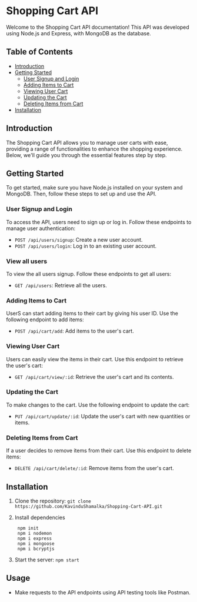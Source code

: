 # Shopping Cart API

Welcome to the Shopping Cart API documentation! This API was developed using Node.js and Express, with MongoDB as the database.

## Table of Contents

- [Introduction](#introduction)
- [Getting Started](#getting-started)
    - [User Signup and Login](#user-signup-and-login)
    - [Adding Items to Cart](#adding-items-to-cart)
    - [Viewing User Cart](#viewing-user-cart)
    - [Updating the Cart](#updating-the-cart)
    - [Deleting Items from Cart](#deleting-items-from-cart)
- [Installation](#installation)


## Introduction

The Shopping Cart API allows you to manage user carts with ease, providing a range of functionalities to enhance the shopping experience. Below, we'll guide you through the essential features step by step.

## Getting Started

To get started, make sure you have Node.js installed on your system and MongoDB. Then, follow these steps to set up and use the API.

### User Signup and Login

To access the API, users need to sign up or log in. Follow these endpoints to manage user authentication:

- `POST /api/users/signup`: Create a new user account.
- `POST /api/users/login`: Log in to an existing user account.

### View all users

To view the all users signup. Follow these endpoints to get all users:

- `GET /api/users`: Retrieve all the users.

### Adding Items to Cart

UserS can start adding items to their cart by giving his user ID. Use the following endpoint to add items:

- `POST /api/cart/add`: Add items to the user's cart.

### Viewing User Cart

Users can easily view the items in their cart. Use this endpoint to retrieve the user's cart:

- `GET /api/cart/view/:id`: Retrieve the user's cart and its contents.

### Updating the Cart

To make changes to the cart. Use the following endpoint to update the cart:

- `PUT /api/cart/update/:id`: Update the user's cart with new quantities or items.

### Deleting Items from Cart

If a user decides to remove items from their cart. Use this endpoint to delete items:

- `DELETE /api/cart/delete/:id`: Remove items from the user's cart.

## Installation

1. Clone the repository: `git clone https://github.com/KavinduShamalka/Shopping-Cart-API.git`

2. Install dependencies

        npm init 
        npm i nodemon
        npm i express
        npm i mongoose
        npm i bcryptjs


3. Start the server: `npm start`

## Usage

- Make requests to the API endpoints using API testing tools like Postman.

